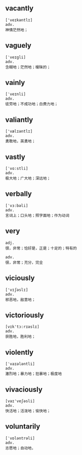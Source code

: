 ## vacantly
```
['veɪkəntlɪ]
adv.
神情茫然地；
```

## vaguely
```
[ˈveɪgli]
adv.
含糊地；茫然地；暧昧的；
```

## vainly
```
[ˈveɪnli]
adv.
徒劳地；不成功地；白费力地；
```

## valiantly
```
['vælɪəntlɪ]
adv.
勇敢地，英勇地；
```

## vastly
```
[ˈvɑ:stli]
adv.
极大地；广大地；深远地；
```

## verbally
```
[ˈvɜ:bəli]
adv.
言词上；口头地；照字面地；作为动词
```

## very
```
adj.
很，非常；恰好是，正是；十足的；特有的

adv.
很，非常；充分，完全
```

## viciously
```
['vɪʃəslɪ]
adv.
邪恶地，敌意地；
```

## victoriously
```
[vɪk'tɔ:rɪəslɪ]
adv.
获胜地，胜利地；
```

## violently
```
[ˈvaɪələntli]
adv.
激烈地；暴力地；狂暴地；极度地
```

## vivaciously
```
[vaɪ'veʃəsli]
adv.
快活地；活泼地；愉快地；
```

## voluntarily
```
[ˈvɒləntrəli]
adv.
志愿地；自动地，
```